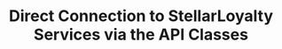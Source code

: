 ---
layout: page
title:  "Direct Connection to StellarLoyalty Services via the API Classes"
categories: ios-sdk
---